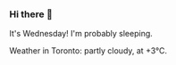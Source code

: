 ### Hi there :wave:

It's Wednesday! I'm probably sleeping.

Weather in Toronto: partly cloudy, at +3°C.
